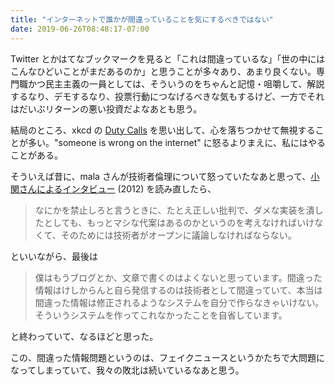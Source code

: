 ```yaml
---
title: "インターネットで誰かが間違っていることを気にするべきではない"
date: 2019-06-26T08:48:17-07:00
---
```

Twitter とかはてなブックマークを見ると「これは間違っているな」「世の中にはこんなひどいことがまだあるのか」と思うことが多々あり、あまり良くない。専門職かつ民主主義の一員としては、そういうのをちゃんと記憶・咀嚼して、解説するなり、デモするなり、投票行動につなげるべきな気もするけど、一方でそれはだいぶリターンの悪い投資だよなあとも思う。

結局のところ、xkcd の [Duty Calls](https://xkcd.com/386/) を思い出して、心を落ちつかせて無視することが多い。"someone is wrong on the internet" に怒るよりまえに、私にはやることがある。

そういえば昔に、mala さんが技術者倫理について怒っていたなあと思って、[小関さんによるインタビュー](https://youkoseki.tumblr.com/post/22588852397/mala) (2012) を読み直したら、

> なにかを禁止しろと言うときに、たとえ正しい批判で、ダメな実装を潰したとしても、もっとマシな代案はあるのかというのを考えなければいけなくて、そのためには技術者がオープンに議論しなければならない。

といいながら、最後は

> 僕はもうブログとか、文章で書くのはよくないと思っています。間違った情報はけしからんと自ら発信するのは技術者として間違っていて、本当は間違った情報は修正されるようなシステムを自分で作らなきゃいけない。そういうシステムを作ってこれなかったことを自省しています。

と終わっていて、なるほどと思った。

この、間違った情報問題というのは、フェイクニュースというかたちで大問題になってしまっていて、我々の敗北は続いているなあと思う。
